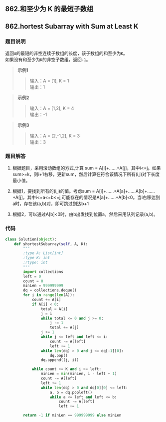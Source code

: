 ## 862.和至少为 K 的最短子数组

## 862.hortest Subarray with Sum at Least K

### 题目说明

返回`A`的最短的非空连续子数组的长度，该子数组的和至少为`K`。  
如果没有和至少为`K`的非空子数组，返回`-1`。 
> **示例1**
>> 输入：A = [1], K = 1  
输出：1


>**示例2**
>> 输入：A = [1,2], K = 4  
输出：-1


>**示例3**
>> 输入：A = [2,-1,2], K = 3  
输出：3

### 题目解答
1. 根据题目，采用滚动数组的方式,计算 sum = A[i]+……+A[j]，其中i<=j。如果sum>=k，则i+1右移，更新sum，然后计算在符合该情况下所有(i,j)对下长度最小值。

2. 根据1，要找到所有的(i,j)的值。考虑sum = A[i]+……+A[a]+……A[b]+……+A[j]，其中i<=a<=b<=j,可能存在的情况是A[a]+……+A[b]<0。当i右移达到a时，存在该(a,b)对，即可跳过到达b+1

3. 根据2，可以通过A[b]<0时，由b出发找到位置a，然后采用队列记录(a,b)。

### 代码
```python
class Solution(object):
    def shortestSubarray(self, A, K):
        """
        :type A: List[int]
        :type K: int
        :rtype: int
        """
        import collections
        left = 0
        count = 0
        minLen = 999999999
        dq = collections.deque()
        for i in range(len(A)):
            count += A[i]
            if A[i] < 0:
                total = A[i]
                j = i
                while total <= 0 and j >= 0:
                    j -= 1
                    total += A[j]
                j += 1
                while j <= left and left <= i:
                    count -= A[left]
                    left += 1
                while len(dq) > 0 and j <= dq[-1][0]:
                    dq.pop()
                dq.append((j, i))

            while count >= K and i >= left:
                minLen = min(minLen, i - left + 1)
                count -= A[left]
                left += 1
                while len(dq) > 0 and dq[0][0] <= left:
                    a, b = dq.popleft()
                    while a <= left and left <= b:
                        count -= A[left]
                        left += 1

        return -1 if minLen == 999999999 else minLen

```
